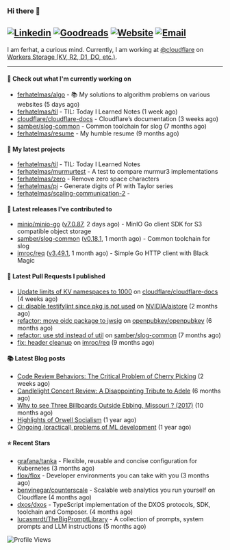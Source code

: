### Hi there 👋
[![Linkedin](https://img.shields.io/badge/LinkedIn--_.svg?style=social&logo=linkedin)](https://www.linkedin.com/in/ferhatelmas/)
[![Goodreads](https://img.shields.io/badge/goodreads--_.svg?style=social&logo=goodreads)](https://www.goodreads.com/user/show/24238914-ferhat-elmas/)
[![Website](https://img.shields.io/badge/website--_.svg?style=social&logo=rss)](https://ferhatelmas.com/)
[![Email](https://img.shields.io/badge/email--_.svg?logo=Gmail&style=social)](mailto:elmas.ferhat@gmail.com)
-----------

I am ferhat, a curious mind.
Currently, I am working at [@cloudflare](https://github.com/cloudflare) on [Workers Storage (KV, R2, D1, DO, etc.)](https://developers.cloudflare.com/products/?product-group=Storage).







-----------
#### 👷 Check out what I'm currently working on

- [ferhatelmas/algo](https://github.com/ferhatelmas/algo) - :books: My solutions to algorithm problems on various websites (5 days ago)
- [ferhatelmas/til](https://github.com/ferhatelmas/til) - TIL: Today I Learned Notes (1 week ago)
- [cloudflare/cloudflare-docs](https://github.com/cloudflare/cloudflare-docs) - Cloudflare’s documentation (3 weeks ago)
- [samber/slog-common](https://github.com/samber/slog-common) - Common toolchain for slog (7 months ago)
- [ferhatelmas/resume](https://github.com/ferhatelmas/resume) - My humble resume (9 months ago)

#### 🌱 My latest projects

- [ferhatelmas/til](https://github.com/ferhatelmas/til) - TIL: Today I Learned Notes
- [ferhatelmas/murmurtest](https://github.com/ferhatelmas/murmurtest) - A test to compare murmur3 implementations
- [ferhatelmas/zero](https://github.com/ferhatelmas/zero) - Remove zero space characters
- [ferhatelmas/pi](https://github.com/ferhatelmas/pi) - Generate digits of PI with Taylor series
- [ferhatelmas/scaling-communication-2](https://github.com/ferhatelmas/scaling-communication-2) - 

#### 🚀 Latest releases I've contributed to

- [minio/minio-go](https://github.com/minio/minio-go) ([v7.0.87](https://github.com/minio/minio-go/releases/tag/v7.0.87), 2 days ago) - MinIO Go client SDK for S3 compatible object storage
- [samber/slog-common](https://github.com/samber/slog-common) ([v0.18.1](https://github.com/samber/slog-common/releases/tag/v0.18.1), 1 month ago) - Common toolchain for slog
- [imroc/req](https://github.com/imroc/req) ([v3.49.1](https://github.com/imroc/req/releases/tag/v3.49.1), 1 month ago) - Simple Go HTTP client with Black Magic

#### 🔨 Latest Pull Requests I published

- [Update limits of KV namespaces to 1000](https://github.com/cloudflare/cloudflare-docs/pull/19404) on [cloudflare/cloudflare-docs](https://github.com/cloudflare/cloudflare-docs) (4 weeks ago)
- [ci: disable testifylint since pkg is not used](https://github.com/NVIDIA/aistore/pull/193) on [NVIDIA/aistore](https://github.com/NVIDIA/aistore) (2 months ago)
- [refactor: move oidc package to jwsig](https://github.com/openpubkey/openpubkey/pull/211) on [openpubkey/openpubkey](https://github.com/openpubkey/openpubkey) (6 months ago)
- [refactor: use std instead of util](https://github.com/samber/slog-common/pull/7) on [samber/slog-common](https://github.com/samber/slog-common) (7 months ago)
- [fix: header cleanup](https://github.com/imroc/req/pull/355) on [imroc/req](https://github.com/imroc/req) (9 months ago)

#### 📚 Latest Blog posts

- [Code Review Behaviors: The Critical Problem of Cherry Picking](https://ferhatelmas.com/code-review-behaviors-the-critical-problem-of-cherry-picking) (2 weeks ago)
- [Candlelight Concert Review: A Disappointing Tribute to Adele](https://ferhatelmas.com/candlelight-concert-review-a-disappointing-tribute-to-adele) (6 months ago)
- [Why to see Three Billboards Outside Ebbing, Missouri ? (2017)](https://ferhatelmas.com/why-to-see-three-billboards-outside-ebbing-missouri-2017) (10 months ago)
- [Highlights of Orwell Socialism](https://ferhatelmas.com/highlights-of-orwell-socialism) (1 year ago)
- [Ongoing (practical) problems of ML development](https://ferhatelmas.com/ongoing-practical-problems-of-ml-development) (1 year ago)

#### ⭐ Recent Stars

- [grafana/tanka](https://github.com/grafana/tanka) - Flexible, reusable and concise configuration for Kubernetes (3 months ago)
- [flox/flox](https://github.com/flox/flox) - Developer environments you can take with you (3 months ago)
- [benvinegar/counterscale](https://github.com/benvinegar/counterscale) - Scalable web analytics you run yourself on Cloudflare (4 months ago)
- [dxos/dxos](https://github.com/dxos/dxos) - TypeScript implementation of the DXOS protocols, SDK, toolchain and Composer. (4 months ago)
- [lucasmrdt/TheBigPromptLibrary](https://github.com/lucasmrdt/TheBigPromptLibrary) - A collection of prompts, system prompts and LLM instructions (5 months ago)

![Profile Views](https://komarev.com/ghpvc/?username=ferhatelmas&label=PROFILE+VIEWS&abbreviated=true)
